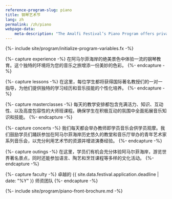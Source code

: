```yaml
---
reference-program-slug: piano
title: 钢琴艺术节
lang: zh
permalink: /zh/piano
webpage-data:
    meta-description: "The Amalfi Festival’s Piano Program offers private lessons, master classes, and recitals while offering opportunities to fully experience the Amalfi Coast with excursions to historic locations."
---
```

{%- include site/program/initialize-program-variables.fx -%}

{%- capture experience -%}
在阿马尔菲海岸的绝美景色中体验一流的钢琴教育。这个独特的环境将为您的音乐之旅增添一份美妙的色彩。
{%- endcapture -%}

{%- capture lessons -%}
在这里，每位学生都将获得国际著名教授们的一对一指导，为他们提供独特的学习经历和音乐技能的个性化培养。
{%- endcapture -%}

{%- capture masterclasses -%}
每天的教学安排都包含充满活力、知识、互动性、以及高度包容性的大师班课程。确保学生在积极互动的氛围中全面拓展音乐知识和技能。
{%- endcapture -%}

{%- capture concerts -%}
我们每天都会举办教师即学员音乐会供学员观摩。我们鼓励学员们踊跃参加在阿马尔菲海岸历史悠久的教堂和音乐厅举办的青年艺术家系列音乐会，以充分利用艺术节的资源并增进演奏经验。
{%- endcapture -%}

{%- capture outings -%}
在这里，学员们有机会充分体验阿马尔菲海岸，游览世界著名景点，同时还能参加语言、陶艺和烹饪课程等多样的文化活动。
{%- endcapture -%}

{%- capture faculty -%}
卓越的 {{ site.data.festival.application.deadline | date: "%Y" }} 师资团队
{%- endcapture -%}

{%- include site/program/piano-front-brochure.md -%}
